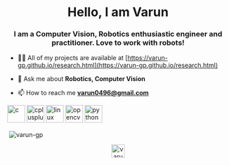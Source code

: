 <h1 align="center">Hello, I am Varun</h1>
<h3 align="center">I am a Computer Vision, Robotics enthusiastic engineer and practitioner. Love to work with robots!</h3>

- 👨‍💻 All of my projects are available at [https://varun-gp.github.io/research.html](https://varun-gp.github.io/research.html)

- 💬 Ask me about **Robotics, Computer Vision**

- 📫 How to reach me **varun0496@gmail.com**

<p align="left"><img src="https://devicons.github.io/devicon/devicon.git/icons/c/c-original.svg" alt="c" width="40" height="40"/> <img src="https://devicons.github.io/devicon/devicon.git/icons/cplusplus/cplusplus-original.svg" alt="cplusplus" width="40" height="40"/> <img src="https://devicons.github.io/devicon/devicon.git/icons/linux/linux-original.svg" alt="linux" width="40" height="40"/> <img src="https://www.vectorlogo.zone/logos/opencv/opencv-icon.svg" alt="opencv" width="40" height="40"/> <img src="https://devicons.github.io/devicon/devicon.git/icons/python/python-original.svg" alt="python" width="40" height="40"/></p>

<p>&nbsp;<img align="center" src="https://github-readme-stats.vercel.app/api?username=varun-gp&show_icons=true" alt="varun-gp" /></p>

<p align="center">
<a href="https://linkedin.com/in/https://www.linkedin.com/in/varun-ganjigunte-prakash" target="blank"><img align="center" src="https://cdn.jsdelivr.net/npm/simple-icons@3.0.1/icons/linkedin.svg" alt="varun-ganjigunte-prakash" height="30" width="30" /></a>
</p>
